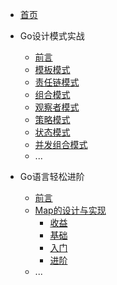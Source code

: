 * [首页](/)
* Go设计模式实战

  * [前言](patterns/)
  * [模板模式](patterns/template)
  * [责任链模式](patterns/responsiblity)
  * [组合模式](patterns/component)
  * [观察者模式](patterns/observor)
  * [策略模式](patterns/strategy)
  * [状态模式](patterns/state)
  * [并发组合模式](patterns/concurrency-component)
  * ...

* Go语言轻松进阶
  * [前言](kernal/)
  * [Map的设计与实现](kernal/map)
    * [收益](kernal/map?id=收益)
    * [基础](/kernal/map?id=简单看看一般map的实现思路)
    * [入门](/kernal/map?id=go语言里map的实现思路入门程度)
    * [进阶](/kernal/map?id=go语言里map的实现思路熟悉程度)
  * ...